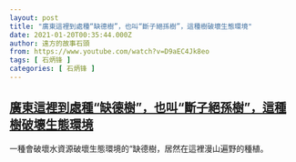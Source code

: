 ```yaml
---
layout: post
title: "廣東這裡到處種“缺德樹”，也叫“斷子絕孫樹”，這種樹破壞生態環境"
date: 2021-01-20T00:35:44.000Z
author: 遠方的故事石頭
from: https://www.youtube.com/watch?v=D9aEC4Jk8eo
tags: [ 石炳锋 ]
categories: [ 石炳锋 ]
---
```

<!--1611102944000-->
[廣東這裡到處種“缺德樹”，也叫“斷子絕孫樹”，這種樹破壞生態環境](https://www.youtube.com/watch?v=D9aEC4Jk8eo)
------

<div>
一種會破壞水資源破壞生態環境的“缺德樹，居然在這裡漫山遍野的種植。
</div>
